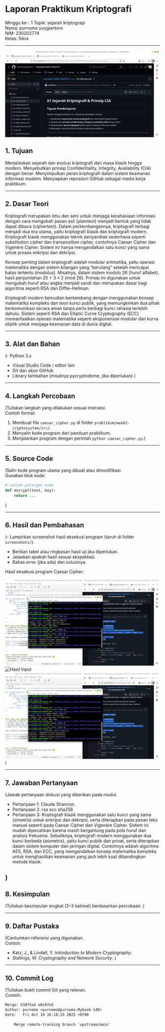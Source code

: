 # Laporan Praktikum Kriptografi
Minggu ke-: 1 
Topik: sejarah kriptograpi  
Nama: purnomo yusgiantoro  
NIM: 230202774  
Kelas: 5ikra  

---
![Setup GitHub](screenshots/repo_setup.png)

## 1. Tujuan

Menjelaskan sejarah dan evolusi kriptografi dari masa klasik hingga modern.
Menyebutkan prinsip Confidentiality, Integrity, Availability (CIA) dengan benar.
Menyimpulkan peran kriptografi dalam sistem keamanan informasi modern.
Menyiapkan repositori GitHub sebagai media kerja praktikum.


---

## 2. Dasar Teori
Kriptografi merupakan ilmu dan seni untuk menjaga kerahasiaan informasi dengan cara mengubah pesan asli (plaintext) menjadi bentuk yang tidak dapat dibaca (ciphertext). Dalam perkembangannya, kriptografi terbagi menjadi dua era utama, yaitu kriptografi klasik dan kriptografi modern. Kriptografi klasik menggunakan teknik penyandian sederhana seperti substitution cipher dan transposition cipher, contohnya Caesar Cipher dan Vigenère Cipher. Sistem ini hanya mengandalkan satu kunci yang sama untuk proses enkripsi dan dekripsi.

Konsep penting dalam kriptografi adalah modular aritmetika, yaitu operasi matematika dengan sistem bilangan yang “berulang” setelah mencapai batas tertentu (modulus). Misalnya, dalam sistem modulo 26 (huruf alfabet), hasil penjumlahan 25 + 3 ≡ 2 (mod 26). Prinsip ini digunakan untuk mengubah huruf atau angka menjadi sandi dan merupakan dasar bagi algoritma seperti RSA dan Diffie–Hellman.

Kriptografi modern kemudian berkembang dengan menggunakan konsep matematika kompleks dan teori kunci publik, yang memungkinkan dua pihak berkomunikasi secara aman tanpa perlu berbagi kunci rahasia terlebih dahulu. Sistem seperti RSA dan Elliptic Curve Cryptography (ECC) memanfaatkan operasi matematika seperti eksponensial modular dan kurva eliptik untuk menjaga keamanan data di dunia digital.

---

## 3. Alat dan Bahan
(- Python 3.x  
- Visual Studio Code / editor lain  
- Git dan akun GitHub  
- Library tambahan (misalnya pycryptodome, jika diperlukan)  )

---

## 4. Langkah Percobaan
(Tuliskan langkah yang dilakukan sesuai instruksi.  
Contoh format:
1. Membuat file `caesar_cipher.py` di folder `praktikum/week2-cryptosystem/src/`.
2. Menyalin kode program dari panduan praktikum.
3. Menjalankan program dengan perintah `python caesar_cipher.py`.)

---

## 5. Source Code
(Salin kode program utama yang dibuat atau dimodifikasi.  
Gunakan blok kode:

```python
# contoh potongan kode
def encrypt(text, key):
    return ...
```
)

---

## 6. Hasil dan Pembahasan
(- Lampirkan screenshot hasil eksekusi program (taruh di folder `screenshots/`).  
- Berikan tabel atau ringkasan hasil uji jika diperlukan.  
- Jelaskan apakah hasil sesuai ekspektasi.  
- Bahas error (jika ada) dan solusinya. 

Hasil eksekusi program Caesar Cipher:

![Hasil Eksekusi](screenshots/output.png)
![Hasil Input](screenshots/input.png)
![Hasil Output](screenshots/output.png)
)

---

## 7. Jawaban Pertanyaan
(Jawab pertanyaan diskusi yang diberikan pada modul.  
- Pertanyaan 1: Claude Shannon.
- Pertanyaan 2: rsa ecc sha256
- Pertanyaan 3: Kriptografi klasik menggunakan satu kunci yang sama (simetris) untuk enkripsi dan dekripsi, serta diterapkan pada pesan teks manual seperti pada Caesar Cipher dan Vigenère Cipher. Sistem ini mudah dipecahkan karena masih bergantung pada pola huruf dan analisis frekuensi.
Sebaliknya, kriptografi modern menggunakan dua kunci berbeda (asimetris), yaitu kunci publik dan privat, serta diterapkan dalam sistem komputer dan jaringan digital. Contohnya adalah algoritma AES, RSA, dan ECC, yang mengandalkan konsep matematika kompleks untuk menghasilkan keamanan yang jauh lebih kuat dibandingkan metode klasik.

)
---

## 8. Kesimpulan
(Tuliskan kesimpulan singkat (2–3 kalimat) berdasarkan percobaan.  )

---

## 9. Daftar Pustaka
(Cantumkan referensi yang digunakan.  
Contoh:  
- Katz, J., & Lindell, Y. *Introduction to Modern Cryptography*.  
- Stallings, W. *Cryptography and Network Security*.  )

---

## 10. Commit Log
(Tuliskan bukti commit Git yang relevan.  
Contoh:
```
Merge: 638f5a4 e0c6fe5
Author: purnomo <purnomo@purnomo-Mybook-14E>
Date:   Fri Oct 10 16:18:15 2025 +0700

    Merge remote-tracking branch 'upstream/main'

```
